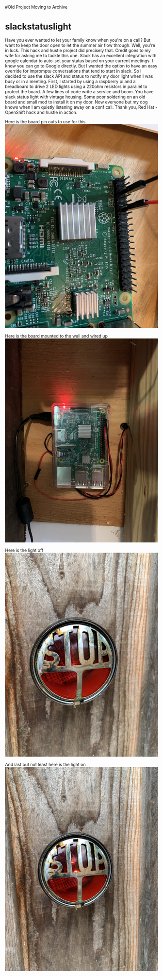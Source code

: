 #Old Project Moving to Archive

# slackstatuslight
Have you ever wanted to let your family know when you're on a call? But want to keep the door open to let the summer air flow through. Well, you're in luck. This hack and hustle project did precisely that. Credit goes to my wife for asking me to tackle this one.
  Slack has an excellent integration with google calendar to auto-set your status based on your current meetings. I know you can go to Google directly. But I wanted the option to have an easy override for impromptu conversations that tend to start in slack. So I decided to use the slack API and status to notify my door light when I was busy or in a meeting.
First, I started by using a raspberry pi and a breadboard to drive 2 LED lights using a 220ohm resistors in parallel to protect the board. A few lines of code write a service and boom. You have slack status light with vintage housing. Some poor soldering on an old board and small mod to install it on my door. Now everyone but my dog knows when I am quietly listening away on a conf call.
  Thank you, Red Hat - OpenShift hack and hustle in action.

Here is the board pin outs to use for this.
<img src="pics/board.jpg">

Here is the board mounted to the wall and wired up
<img src="pics/mount.jpg">

Here is the light off
<img src="pics/off.jpg">

And last but not least here is the light on
<img src="pics/on.jpg">

